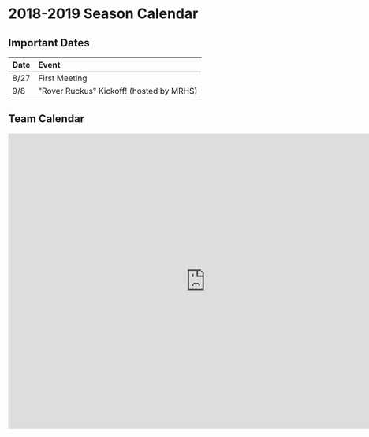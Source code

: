 # 2018-2019 Season Calendar

## Important Dates

  Date | Event 
-------|:--------
  8/27 | First Meeting
   9/8 | "Rover Ruckus" Kickoff! (hosted by MRHS) 

## Team Calendar

<iframe src="https://calendar.google.com/calendar/embed?showTitle=0&amp;showPrint=0&amp;showCalendars=0&amp;height=600&amp;wkst=1&amp;bgcolor=%23ffffff&amp;src=adams12.org_ph7uf4cpamdfbeai2psbh8h1a4%40group.calendar.google.com&amp;color=%23691426&amp;ctz=America%2FDenver" style="border-width:0" width="800" height="600" frameborder="0" scrolling="no"></iframe>


